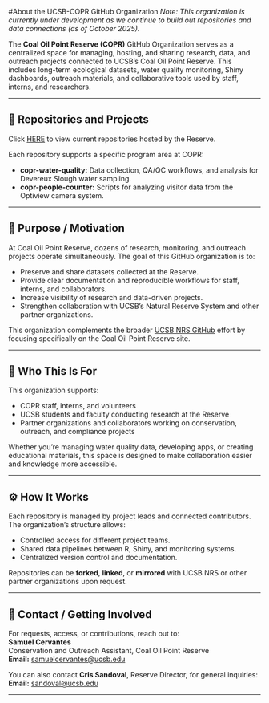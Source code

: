 #About the UCSB-COPR GitHub Organization
*Note: This organization is currently under development as we continue to build out repositories and data connections (as of October 2025).*

The **Coal Oil Point Reserve (COPR)** GitHub Organization serves as a centralized space for managing, hosting, and sharing research, data, and outreach projects connected to UCSB’s Coal Oil Point Reserve. This includes long-term ecological datasets, water quality monitoring, Shiny dashboards, outreach materials, and collaborative tools used by staff, interns, and researchers.

---

## 🔗 Repositories and Projects
Click [HERE](https://github.com/orgs/UCSB-COPR/repositories) to view current repositories hosted by the Reserve.

Each repository supports a specific program area at COPR:
- **copr-water-quality:** Data collection, QA/QC workflows, and analysis for Devereux Slough water sampling.
- **copr-people-counter:** Scripts for analyzing visitor data from the Optiview camera system.

---

## 🎯 Purpose / Motivation
At Coal Oil Point Reserve, dozens of research, monitoring, and outreach projects operate simultaneously. The goal of this GitHub organization is to:
- Preserve and share datasets collected at the Reserve.
- Provide clear documentation and reproducible workflows for staff, interns, and collaborators.
- Increase visibility of research and data-driven projects.
- Strengthen collaboration with UCSB’s Natural Reserve System and other partner organizations.

This organization complements the broader [UCSB NRS GitHub](https://github.com/UCSB-NRS) effort by focusing specifically on the Coal Oil Point Reserve site.

---

## 👥 Who This Is For
This organization supports:
- COPR staff, interns, and volunteers  
- UCSB students and faculty conducting research at the Reserve  
- Partner organizations and collaborators working on conservation, outreach, and compliance projects  

Whether you’re managing water quality data, developing apps, or creating educational materials, this space is designed to make collaboration easier and knowledge more accessible.

---

## ⚙️ How It Works
Each repository is managed by project leads and connected contributors. The organization’s structure allows:
- Controlled access for different project teams.
- Shared data pipelines between R, Shiny, and monitoring systems.
- Centralized version control and documentation.

Repositories can be **forked**, **linked**, or **mirrored** with UCSB NRS or other partner organizations upon request.

---

## 📨 Contact / Getting Involved
For requests, access, or contributions, reach out to:  
**Samuel Cervantes**  
Conservation and Outreach Assistant, Coal Oil Point Reserve  
**Email:** [samuelcervantes@ucsb.edu](mailto:samuelcervantes@ucsb.edu)

You can also contact **Cris Sandoval**, Reserve Director, for general inquiries:  
**Email:** [sandoval@ucsb.edu](mailto:sandoval@ucsb.edu)

---
